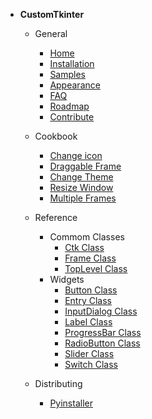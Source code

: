 * **CustomTkinter**
	* General
		- [Home](/home.md "About")
		- [Installation](/install.md "Installation")
		- [Samples](/samples.md "Sample Code")
		- [Appearance](/appearance.md "Themes and Styling")
		- [FAQ](/faq.md "Frequent Asked Questions")
		- [Roadmap](/roadmap.md "Roadmap")
		- [Contribute](/contribute.md "Contribute")

	* Cookbook

		- [Change icon](/change_icon.md)
		- [Draggable Frame](draggable_frame.md)
		- [Change Theme](/change_theme.md)
		- [Resize Window](/resize_window.md)
		- [Multiple Frames](/multiple_frames.md)

	* Reference
		* Commom Classes
			- [Ctk Class](/ctk.md)
			- [Frame Class](/ctk_frame.md)
			- [TopLevel Class](/ctk_top_level.md)
		* Widgets
			- [Button Class](/ctk_button.md)
			- [Entry Class](/ctk_entry.md)
			- [InputDialog Class](/ctk_input_dialog.md)
			- [Label Class](/ctk_label.md)
			- [ProgressBar Class](/ctk_progress_bar.md)
			- [RadioButton Class](/ctk_radio_button.md)
			- [Slider Class](/ctk_slider.md)
			- [Switch Class](/ctk_switch.md)

	* Distributing
		- [Pyinstaller](/pyinstaller.md "Pyinstaller")